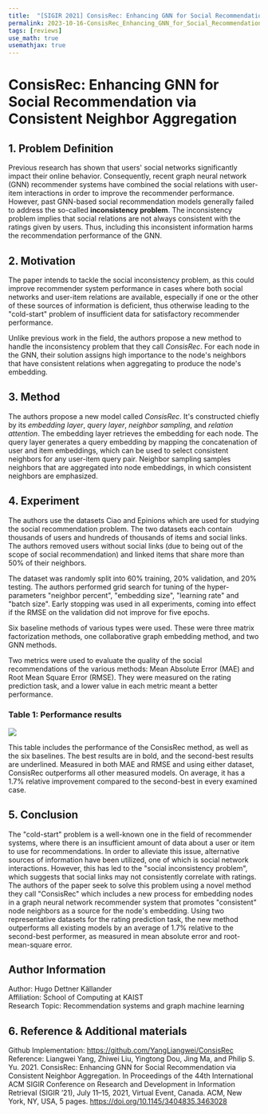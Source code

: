 ```yaml
---
title:  "[SIGIR 2021] ConsisRec: Enhancing GNN for Social Recommendation via Consistent Neighbor Aggregation"
permalink: 2023-10-16-ConsisRec_Enhancing_GNN_for_Social_Recommendation_via_Consistent_Neighbor_Aggregation.html
tags: [reviews]
use_math: true
usemathjax: true
---
```


# ConsisRec: Enhancing GNN for Social Recommendation via Consistent Neighbor Aggregation

## 1. Problem Definition

Previous research has shown that users' social networks significantly impact their online behavior. Consequently, recent graph neural network (GNN) recommender systems have combined the social relations with user-item interactions in order to improve the recommender performance. However, past GNN-based social recommendation models generally failed to address the so-called **inconsistency problem**. The inconsistency problem implies that social relations are not always consistent with the ratings given by users. Thus, including this inconsistent information harms the recommendation performance of the GNN.

## 2. Motivation

The paper intends to tackle the social inconsistency problem, as this could improve recommender system performance in cases where both social networks and user-item relations are available, especially if one or the other of these sources of information is deficient, thus otherwise leading to the "cold-start" problem of insufficient data for satisfactory recommender performance.

Unlike previous work in the field, the authors propose a new method to handle the inconsistency problem that they call *ConsisRec*. For each node in the GNN, their solution assigns high importance to the node's neighbors that have consistent relations when aggregating to produce the node's embedding.

## 3. Method

The authors propose a new model called *ConsisRec*. It's constructed chiefly by its *embedding layer*, *query layer*, *neighbor sampling*, and *relation attention*. The embedding layer retrieves the embedding for each node. The query layer generates a query embedding by mapping the concatenation of user and item embeddings, which can be used to select consistent neighbors for any user-item query pair. Neighbor sampling samples neighbors that are aggregated into node embeddings, in which consistent neighbors are emphasized.

## 4. Experiment

The authors use the datasets Ciao and Epinions which are used for studying the social recommendation problem. The two datasets each contain thousands of users and hundreds of thousands of items and social links. The authors removed users without social links (due to being out of the scope of social recommendation) and linked items that share more than 50% of their neighbors.

The dataset was randomly split into 60% training, 20% validation, and 20% testing. The authors performed grid search for tuning of the hyper-parameters "neighbor percent", "embedding size", "learning rate" and "batch size". Early stopping was used in all experiments, coming into effect if the RMSE on the validation did not improve for five epochs.

Six baseline methods of various types were used. These were three matrix factorization methods, one collaborative graph embedding method, and two GNN methods.

Two metrics were used to evaluate the quality of the social recommendations of the various methods: Mean Absolute Error (MAE) and Root Mean Square Error (RMSE). They were measured on the rating prediction task, and a lower value in each metric meant a better performance.

### Table 1: Performance results

![](https://i.ibb.co/tHBpR67/Screen-Shot-2023-10-09-at-16-41-33.png)

This table includes the performance of the ConsisRec method, as well as the six baselines. The best results are in bold, and the second-best results are underlined. Measured in both MAE and RMSE and using either dataset, ConsisRec outperforms all other measured models. On average, it has a 1.7% relative improvement compared to the second-best in every examined case.

## 5. Conclusion

The "cold-start" problem is a well-known one in the field of recommender systems, where there is an insufficient amount of data about a user or item to use for recommendations. In order to alleviate this issue, alternative sources of information have been utilized, one of which is social network interactions. However, this has led to the "social inconsistency problem", which suggests that social links may not consistently correlate with ratings. The authors of the paper seek to solve this problem using a novel method they call "ConsisRec" which includes a new process for embedding nodes in a graph neural network recommender system that promotes "consistent" node neighbors as a source for the node's embedding. Using two representative datasets for the rating prediction task, the new method outperforms all existing models by an average of 1.7% relative to the second-best performer, as measured in mean absolute error and root-mean-square error.

## Author Information
Author: Hugo Dettner Källander  
Affiliation: School of Computing at KAIST  
Research Topic: Recommendation systems and graph machine learning

## 6. Reference & Additional materials

Github Implementation: https://github.com/YangLiangwei/ConsisRec  
Reference:
Liangwei Yang, Zhiwei Liu, Yingtong Dou, Jing Ma, and Philip S. Yu. 2021. ConsisRec: Enhancing GNN for Social Recommendation via Consistent Neighbor Aggregation. In Proceedings of the 44th International ACM SIGIR Conference on Research and Development in Information Retrieval (SIGIR ’21), July 11–15, 2021, Virtual Event, Canada. ACM, New York, NY, USA, 5 pages. https://doi.org/10.1145/3404835.3463028


